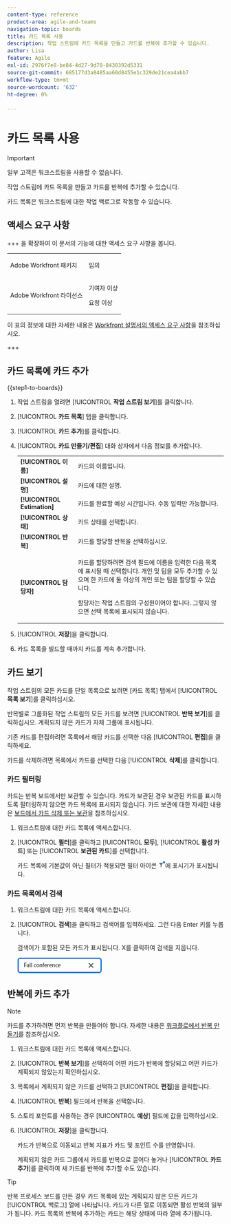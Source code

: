 ```yaml
---
content-type: reference
product-area: agile-and-teams
navigation-topic: boards
title: 카드 목록 사용
description: 작업 스트림에 카드 목록을 만들고 카드를 반복에 추가할 수 있습니다.
author: Lisa
feature: Agile
exl-id: 2976f7e8-be84-4d27-9d70-8430392d5331
source-git-commit: 685177d3a8485aa60d8455e1c329de21cea4abb7
workflow-type: tm+mt
source-wordcount: '632'
ht-degree: 0%

---
```


# 카드 목록 사용

>[!IMPORTANT]
>
>일부 고객은 워크스트림을 사용할 수 없습니다.

작업 스트림에 카드 목록을 만들고 카드를 반복에 추가할 수 있습니다.

카드 목록은 워크스트림에 대한 작업 백로그로 작동할 수 있습니다.

## 액세스 요구 사항

+++ 을 확장하여 이 문서의 기능에 대한 액세스 요구 사항을 봅니다.

<table style="table-layout:auto"> 
 <col> 
 <col> 
 <tbody> 
  <tr> 
   <td role="rowheader">Adobe Workfront 패키지</td> 
   <td> <p>임의</p> </td> 
  </tr> 
  <tr> 
   <td role="rowheader">Adobe Workfront 라이선스</td> 
   <td> 
   <p>기여자 이상</p> 
   <p>요청 이상</p>
   </td> 
  </tr> 
 </tbody> 
</table>

이 표의 정보에 대한 자세한 내용은 [Workfront 설명서의 액세스 요구 사항](/help/quicksilver/administration-and-setup/add-users/access-levels-and-object-permissions/access-level-requirements-in-documentation.md)을 참조하십시오.

+++

## 카드 목록에 카드 추가

{{step1-to-boards}}

1. 작업 스트림을 열려면 [!UICONTROL **작업 스트림 보기**]&#x200B;를 클릭합니다.
1. [!UICONTROL **카드 목록**] 탭을 클릭합니다.
1. [!UICONTROL **카드 추가**]&#x200B;를 클릭합니다.
1. [!UICONTROL **카드 만들기/편집**] 대화 상자에서 다음 정보를 추가합니다.

   <table style="table-layout:auto"> 
    <tbody> 
     <tr> 
      <td><strong>[!UICONTROL 이름]</strong></td> 
      <td>카드의 이름입니다.</td> 
     </tr> 
     <tr> 
      <td><strong>[!UICONTROL 설명]</strong></td> 
      <td>카드에 대한 설명.</td> 
     </tr>
     <tr> 
      <td><strong>[!UICONTROL Estimation]</strong></td> 
      <td>카드를 완료할 예상 시간입니다. 수동 입력만 가능합니다.</td> 
     </tr>
     <tr> 
      <td><strong>[!UICONTROL 상태]</strong></td> 
      <td>카드 상태를 선택합니다.</td> 
     </tr>
     <tr> 
      <td><strong>[!UICONTROL 반복]</strong></td> 
      <td>카드를 할당할 반복을 선택하십시오.</td> 
     </tr>
     <tr> 
      <td><strong>[!UICONTROL 담당자]</strong></td> 
      <td><p>카드를 할당하려면 검색 필드에 이름을 입력한 다음 목록에 표시될 때 선택합니다. 개인 및 팀을 모두 추가할 수 있으며 한 카드에 둘 이상의 개인 또는 팀을 할당할 수 있습니다.</p><p>할당자는 작업 스트림의 구성원이어야 합니다. 그렇지 않으면 선택 목록에 표시되지 않습니다.</p></td> 
     </tr>
    </tbody> 
   </table>

1. [!UICONTROL **저장**]&#x200B;을 클릭합니다.
1. 카드 목록을 빌드할 때까지 카드를 계속 추가합니다.

## 카드 보기

작업 스트림의 모든 카드를 단일 목록으로 보려면 [카드 목록] 탭에서 [!UICONTROL **목록 보기**]&#x200B;를 클릭하십시오.

반복별로 그룹화된 작업 스트림의 모든 카드를 보려면 [!UICONTROL **반복 보기**]&#x200B;를 클릭하십시오. 계획되지 않은 카드가 자체 그룹에 표시됩니다.

기존 카드를 편집하려면 목록에서 해당 카드를 선택한 다음 [!UICONTROL **편집**]&#x200B;을 클릭하세요.

카드를 삭제하려면 목록에서 카드를 선택한 다음 [!UICONTROL **삭제**]&#x200B;를 클릭합니다.

### 카드 필터링

카드는 반복 보드에서만 보관할 수 있습니다. 카드가 보관된 경우 보관된 카드를 표시하도록 필터링하지 않으면 카드 목록에 표시되지 않습니다. 카드 보관에 대한 자세한 내용은 [보드에서 카드 삭제 또는 보관](/help/quicksilver/agile/get-started-with-boards/delete-board-items.md)을 참조하십시오.

1. 워크스트림에 대한 카드 목록에 액세스합니다.
1. [!UICONTROL **필터**]&#x200B;를 클릭하고 [!UICONTROL **모두**], [!UICONTROL **활성 카드**] 또는 [!UICONTROL **보관된 카드**]&#x200B;를 선택합니다.

   카드 목록에 기본값이 아닌 필터가 적용되면 필터 아이콘 ![필터 적용됨](assets/boards-filterapplied-30x30.png)에 표시기가 표시됩니다.

### 카드 목록에서 검색

1. 워크스트림에 대한 카드 목록에 액세스합니다.
1. [!UICONTROL **검색**]&#x200B;을 클릭하고 검색어를 입력하세요. 그런 다음 Enter 키를 누릅니다.

   검색어가 포함된 모든 카드가 표시됩니다.
X를 클릭하여 검색을 지웁니다.

   ![보드에서 카드 검색](assets/boards-searchbox.png)

## 반복에 카드 추가

>[!NOTE]
>
>카드를 추가하려면 먼저 반복을 만들어야 합니다. 자세한 내용은 [워크플로에서 반복 만들기](/help/quicksilver/agile/use-boards-agile-planning-tools/create-an-iteration-in-workstream.md)를 참조하십시오.

1. 워크스트림에 대한 카드 목록에 액세스합니다.
1. [!UICONTROL **반복 보기**]&#x200B;를 선택하여 어떤 카드가 반복에 할당되고 어떤 카드가 계획되지 않았는지 확인하십시오.
1. 목록에서 계획되지 않은 카드를 선택하고 [!UICONTROL **편집**]&#x200B;을 클릭합니다.
1. [!UICONTROL **반복**] 필드에서 반복을 선택합니다.
1. 스토리 포인트를 사용하는 경우 [!UICONTROL **예상**] 필드에 값을 입력하십시오.
1. [!UICONTROL **저장**]&#x200B;을 클릭합니다.

   카드가 반복으로 이동되고 반복 지표가 카드 및 포인트 수를 반영합니다.

   계획되지 않은 카드 그룹에서 카드를 반복으로 끌어다 놓거나 [!UICONTROL **카드 추가**]&#x200B;를 클릭하여 새 카드를 반복에 추가할 수도 있습니다.

>[!TIP]
>
>반복 프로세스 보드를 만든 경우 카드 목록에 있는 계획되지 않은 모든 카드가 [!UICONTROL 백로그] 열에 나타납니다. 카드가 다른 열로 이동되면 활성 반복의 일부가 됩니다. 카드 목록의 반복에 추가하는 카드는 해당 상태에 따라 열에 추가됩니다.
